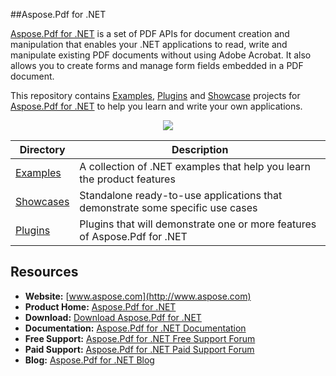 ##Aspose.Pdf for .NET

[Aspose.Pdf for .NET](http://www.aspose.com/products/pdf/net) is a set of PDF APIs for document creation and manipulation that enables your .NET applications to read, write and manipulate existing PDF documents without using Adobe Acrobat. It also allows you to create forms and manage form fields embedded in a PDF document.

This repository contains [Examples](Examples), [Plugins](Plugins) and [Showcase](Showcases) projects for [Aspose.Pdf for .NET](http://www.aspose.com/products/pdf/net) to help you learn and write your own applications.

<p align="center">

  <a title="Download complete Aspose.Pdf for .NET source code" href="https://github.com/aspose-pdf/Aspose.Pdf-for-.NET/archive/master.zip">
	<img src="https://raw.github.com/AsposeExamples/java-examples-dashboard/master/images/downloadZip-Button-Large.png" />
  </a>
</p>

Directory | Description
--------- | -----------
[Examples](Examples)  | A collection of .NET examples that help you learn the product features
[Showcases](Showcases)  | Standalone ready-to-use applications that demonstrate some specific use cases
[Plugins](Plugins)  | Plugins that will demonstrate one or more features of Aspose.Pdf for .NET

## Resources

+ **Website:** [www.aspose.com](http://www.aspose.com)
+ **Product Home:** [Aspose.Pdf for .NET](https://www.aspose.com/products/pdf/net)
+ **Download:** [Download Aspose.Pdf for .NET](https://downloads.aspose.com/pdf/net)
+ **Documentation:** [Aspose.Pdf for .NET Documentation](https://docs.aspose.com/display/pdfnet/Home)
+ **Free Support:** [Aspose.Pdf for .NET Free Support Forum](https://forum.aspose.com/c/pdf)
+ **Paid Support:** [Aspose.Pdf for .NET Paid Support Forum](https://helpdesk.aspose.com/)
+ **Blog:** [Aspose.Pdf for .NET Blog](https://blog.aspose.com/category/aspose-products/aspose-pdf-product-family/)
